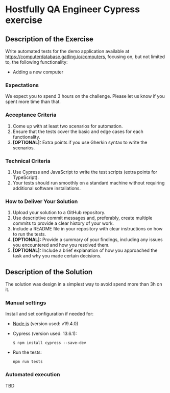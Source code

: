 # Hostfully QA Engineer Cypress exercise

## Description of the Exercise

Write automated tests for the demo application available at <https://computerdatabase.gatling.io/computers>, focusing on, but not limited to, the following functionality:

- Adding a new computer

### Expectations

We expect you to spend 3 hours on the challenge. Please let us know if you spent
more time than that.

### Acceptance Criteria

1. Come up with at least two scenarios for automation.
2. Ensure that the tests cover the basic and edge cases for each functionality.
3. **[OPTIONAL]:** Extra points if you use Gherkin syntax to write the scenarios.

### Technical Criteria

1. Use Cypress and JavaScript to write the test scripts (extra points for TypeScript).
2. Your tests should run smoothly on a standard machine without requiring additional
software installations.

### How to Deliver Your Solution

1. Upload your solution to a GitHub repository.
2. Use descriptive commit messages and, preferably, create multiple commits to provide
a clear history of your work.
3. Include a README file in your repository with clear instructions on how to run the
tests.
4. **[OPTIONAL]:** Provide a summary of your findings, including any issues you
encountered and how you resolved them.
5. **[OPTIONAL]:** Include a brief explanation of how you approached the task and why
you made certain decisions.

## Description of the Solution

The solution was design in a simplest way to avoid spend more than 3h on it.

### Manual settings

Install and set configuration if needed for:

- [Node.js](https://nodejs.org/en/download/) (version used: v19.4.0)
- Cypress (version used: 13.6.1):

    `$ npm install cypress --save-dev`

- Run the tests:

    `npm run tests`

### Automated execution

TBD

